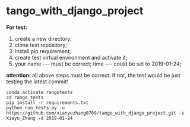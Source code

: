 # tango_with_django_project

**For test:**

1. create a new directory;
2. clone test repository;
3. install pip requirement;
4. create test virtual environment and activate it;
5. your name --- must be correct; time --- could be set to 2019-01-24;

**attention:** all above steps must be correct. If not, the test would be just testing the latest commit!

```conda activate rangotests```\
```cd rango_tests```\
```pip install -r requirements.txt```\
```python run_tests.py -u https://github.com/xianyuzhang0709/tango_with_django_project.git -s Xiayu_Zhang -d 2019-01-24```
